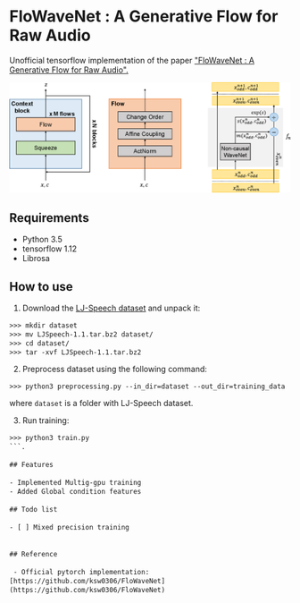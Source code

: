 # FloWaveNet : A Generative Flow for Raw Audio

Unofficial tensorflow implementation of the paper ["FloWaveNet : A Generative Flow for Raw Audio".](https://arxiv.org/abs/1811.02155)

<img src="png/model.png">

## Requirements

- Python 3.5
- tensorflow 1.12
- Librosa

## How to use

1. Download the [LJ-Speech dataset](https://keithito.com/LJ-Speech-Dataset/) and unpack it:

```
>>> mkdir dataset 
>>> mv LJSpeech-1.1.tar.bz2 dataset/
>>> cd dataset/
>>> tar -xvf LJSpeech-1.1.tar.bz2
```

2. Preprocess dataset using the following command: 

```
>>> python3 preprocessing.py --in_dir=dataset --out_dir=training_data
```

where `dataset` is a folder with LJ-Speech dataset.

3. Run training: 
```
>>> python3 train.py
```.

## Features

- Implemented Multig-gpu training
- Added Global condition features

## Todo list

- [ ] Mixed precision training


## Reference

 - Official pytorch implementation: [https://github.com/ksw0306/FloWaveNet](https://github.com/ksw0306/FloWaveNet)
